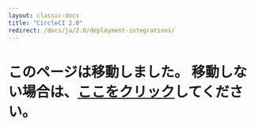 ```yaml
---
layout: classic-docs
title: "CircleCI 2.0"
redirect: /docs/ja/2.0/deployment-integrations/
---
```


<h1>このページは移動しました。 移動しない場合は、<a href="/docs/ja/2.0/deployment-integrations/">ここをクリック</a>してください。</h1>

